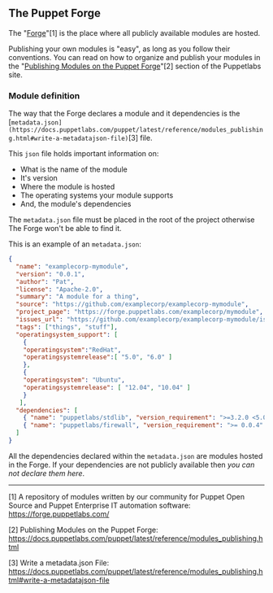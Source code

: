 ## The Puppet Forge

The "[Forge](https://forge.puppetlabs.com/)"[1] is the place where all publicly available modules are hosted.

Publishing your own modules is "easy", as long as you follow their conventions. You can read on how to organize and publish your modules in the "[Publishing Modules on the Puppet Forge](https://docs.puppetlabs.com/puppet/latest/reference/modules_publishing.html)"[2] section of the Puppetlabs site.

### Module definition

The way that the Forge declares a module and it dependencies is the [`metadata.json](https://docs.puppetlabs.com/puppet/latest/reference/modules_publishing.html#write-a-metadatajson-file)`[3] file. 

This `json` file holds important information on:
* What is the name of the module
* It's version
* Where the module is hosted
* The operating systems your module supports
* And, the module's dependencies

The `metadata.json` file must be placed in the root of the project otherwise The Forge won't be able to find it.

This is an example of an `metadata.json`:

```json
{
  "name": "examplecorp-mymodule",
  "version": "0.0.1",
  "author": "Pat",
  "license": "Apache-2.0",
  "summary": "A module for a thing",
  "source": "https://github.com/examplecorp/examplecorp-mymodule",
  "project_page": "https://forge.puppetlabs.com/examplecorp/mymodule",
  "issues_url": "https://github.com/examplecorp/examplecorp-mymodule/issues",
  "tags": ["things", "stuff"],
  "operatingsystem_support": [
    {
    "operatingsystem":"RedHat",
    "operatingsystemrelease":[ "5.0", "6.0" ]
    },
    {
    "operatingsystem": "Ubuntu",
    "operatingsystemrelease": [ "12.04", "10.04" ]
    }
   ],
  "dependencies": [
    { "name": "puppetlabs/stdlib", "version_requirement": ">=3.2.0 <5.0.0" },
    { "name": "puppetlabs/firewall", "version_requirement": ">= 0.0.4" }
  ]
}
```

All the dependencies declared within the `metadata.json` are modules hosted in the Forge. If your dependencies are not publicly available then *you can not declare them here*.


---

[1] A repository of modules written by our community for Puppet Open Source and Puppet Enterprise IT automation software:  https://forge.puppetlabs.com/

[2] Publishing Modules on the Puppet Forge: https://docs.puppetlabs.com/puppet/latest/reference/modules_publishing.html

[3] Write a metadata.json File: https://docs.puppetlabs.com/puppet/latest/reference/modules_publishing.html#write-a-metadatajson-file
